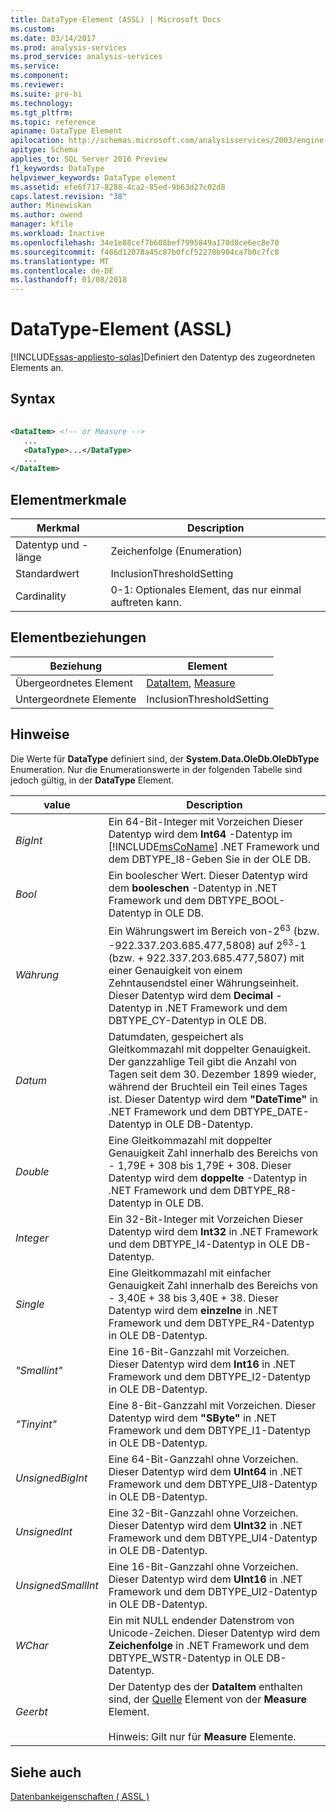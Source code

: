 ```yaml
---
title: DataType-Element (ASSL) | Microsoft Docs
ms.custom: 
ms.date: 03/14/2017
ms.prod: analysis-services
ms.prod_service: analysis-services
ms.service: 
ms.component: 
ms.reviewer: 
ms.suite: pro-bi
ms.technology: 
ms.tgt_pltfrm: 
ms.topic: reference
apiname: DataType Element
apilocation: http://schemas.microsoft.com/analysisservices/2003/engine
apitype: Schema
applies_to: SQL Server 2016 Preview
f1_keywords: DataType
helpviewer_keywords: DataType element
ms.assetid: efe6f717-8288-4ca2-85ed-9b63d27c02d8
caps.latest.revision: "38"
author: Minewiskan
ms.author: owend
manager: kfile
ms.workload: Inactive
ms.openlocfilehash: 34e1e88cef7b608bef7995849a170d8ce6ec8e70
ms.sourcegitcommit: f486d12078a45c87b0fcf52270b904ca7b0c7fc8
ms.translationtype: MT
ms.contentlocale: de-DE
ms.lasthandoff: 01/08/2018
---
```

# <a name="datatype-element-assl"></a>DataType-Element (ASSL)
[!INCLUDE[ssas-appliesto-sqlas](../../../includes/ssas-appliesto-sqlas.md)]Definiert den Datentyp des zugeordneten Elements an.  
  
## <a name="syntax"></a>Syntax  
  
```xml  
  
<DataItem> <!-- or Measure -->  
   ...  
   <DataType>...</DataType>  
   ...  
</DataItem>  
```  
  
## <a name="element-characteristics"></a>Elementmerkmale  
  
|Merkmal|Description|  
|--------------------|-----------------|  
|Datentyp und -länge|Zeichenfolge (Enumeration)|  
|Standardwert|InclusionThresholdSetting|  
|Cardinality|0-1: Optionales Element, das nur einmal auftreten kann.|  
  
## <a name="element-relationships"></a>Elementbeziehungen  
  
|Beziehung|Element|  
|------------------|-------------|  
|Übergeordnetes Element|[DataItem](../../../analysis-services/scripting/data-type/dataitem-data-type-assl.md), [Measure](../../../analysis-services/scripting/objects/measure-element-assl.md)|  
|Untergeordnete Elemente|InclusionThresholdSetting|  
  
## <a name="remarks"></a>Hinweise  
 Die Werte für **DataType** definiert sind, der **System.Data.OleDb.OleDbType** Enumeration. Nur die Enumerationswerte in der folgenden Tabelle sind jedoch gültig, in der **DataType** Element.  
  
|value|Description|  
|-----------|-----------------|  
|*BigInt*|Ein 64-Bit-Integer mit Vorzeichen Dieser Datentyp wird dem **Int64** -Datentyp im [!INCLUDE[msCoName](../../../includes/msconame-md.md)] .NET Framework und dem DBTYPE_I8-Geben Sie in der OLE DB.|  
|*Bool*|Ein boolescher Wert. Dieser Datentyp wird dem **booleschen** -Datentyp in .NET Framework und dem DBTYPE_BOOL-Datentyp in OLE DB.|  
|*Währung*|Ein Währungswert im Bereich von-2<sup>63</sup> (bzw. -922.337.203.685.477,5808) auf 2<sup>63</sup>-1 (bzw. + 922.337.203.685.477,5807) mit einer Genauigkeit von einem Zehntausendstel einer Währungseinheit. Dieser Datentyp wird dem **Decimal** -Datentyp in .NET Framework und dem DBTYPE_CY-Datentyp in OLE DB.|  
|*Datum*|Datumdaten, gespeichert als Gleitkommazahl mit doppelter Genauigkeit. Der ganzzahlige Teil gibt die Anzahl von Tagen seit dem 30. Dezember 1899 wieder, während der Bruchteil ein Teil eines Tages ist. Dieser Datentyp wird dem **"DateTime"** in .NET Framework und dem DBTYPE_DATE-Datentyp in OLE DB-Datentyp.|  
|*Double*|Eine Gleitkommazahl mit doppelter Genauigkeit Zahl innerhalb des Bereichs von - 1,79E + 308 bis 1,79E + 308. Dieser Datentyp wird dem **doppelte** -Datentyp in .NET Framework und dem DBTYPE_R8-Datentyp in OLE DB.|  
|*Integer*|Ein 32-Bit-Integer mit Vorzeichen Dieser Datentyp wird dem **Int32** in .NET Framework und dem DBTYPE_I4-Datentyp in OLE DB-Datentyp.|  
|*Single*|Eine Gleitkommazahl mit einfacher Genauigkeit Zahl innerhalb des Bereichs von - 3,40E + 38 bis 3,40E + 38. Dieser Datentyp wird dem **einzelne** in .NET Framework und dem DBTYPE_R4-Datentyp in OLE DB-Datentyp.|  
|*"Smallint"*|Eine 16-Bit-Ganzzahl mit Vorzeichen. Dieser Datentyp wird dem **Int16** in .NET Framework und dem DBTYPE_I2-Datentyp in OLE DB-Datentyp.|  
|*"Tinyint"*|Eine 8-Bit-Ganzzahl mit Vorzeichen. Dieser Datentyp wird dem **"SByte"** in .NET Framework und dem DBTYPE_I1-Datentyp in OLE DB-Datentyp.|  
|*UnsignedBigInt*|Eine 64-Bit-Ganzzahl ohne Vorzeichen. Dieser Datentyp wird dem **UInt64** in .NET Framework und dem DBTYPE_UI8-Datentyp in OLE DB-Datentyp.|  
|*UnsignedInt*|Eine 32-Bit-Ganzzahl ohne Vorzeichen. Dieser Datentyp wird dem **UInt32** in .NET Framework und dem DBTYPE_UI4-Datentyp in OLE DB-Datentyp.|  
|*UnsignedSmallInt*|Eine 16-Bit-Ganzzahl ohne Vorzeichen. Dieser Datentyp wird dem **UInt16** in .NET Framework und dem DBTYPE_UI2-Datentyp in OLE DB-Datentyp.|  
|*WChar*|Ein mit NULL endender Datenstrom von Unicode-Zeichen. Dieser Datentyp wird dem **Zeichenfolge** in .NET Framework und dem DBTYPE_WSTR-Datentyp in OLE DB-Datentyp.|  
|*Geerbt*|Der Datentyp des der **DataItem** enthalten sind, der [Quelle](../../../analysis-services/scripting/properties/source-element-measure-assl.md) Element von der **Measure** Element.<br /><br /> Hinweis: Gilt nur für **Measure** Elemente.|  
  
## <a name="see-also"></a>Siehe auch  
 [Datenbankeigenschaften &#40; ASSL &#41;](../../../analysis-services/scripting/properties/properties-assl.md)  
  
  
